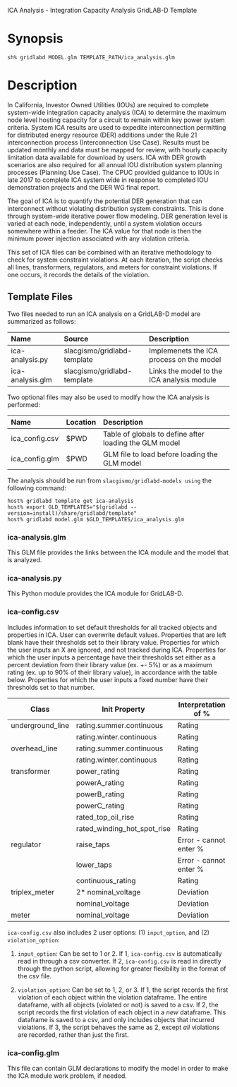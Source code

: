 ICA Analysis - Integration Capacity Analysis GridLAB-D Template

# Synopsis

~~~
sh% gridlabd MODEL.glm TEMPLATE_PATH/ica_analysis.glm
~~~

# Description

In California, Investor Owned Utilities (IOUs) are required to complete system-wide integration capacity analysis (ICA) to determine the maximum node level hosting capacity for a circuit to remain within key power system criteria. System ICA results are used to expedite interconnection permitting for distributed energy resource (DER) additions under the Rule 21 interconnection process (Interconnection Use Case). Results must be updated monthly and data must be mapped for review, with hourly capacity limitation data available for download by users. ICA with DER growth scenarios are also required for all annual IOU distribution system planning processes (Planning Use Case). The CPUC provided guidance to IOUs in late 2017 to complete ICA system wide in response to completed IOU demonstration projects and the DER WG final report.

The goal of ICA is to quantify the potential DER generation that can interconnect without violating distribution system constraints. This is done through system-wide iterative power flow modeling. DER generation level is varied at each node, independently, until a system violation occurs somewhere within a feeder. The ICA value for that node is then the minimum power injection associated with any violation criteria.

This set of ICA files can be combined with an iterative methodology to check for system constraint violations. At each iteration, the script checks all lines, transformers, regulators, and meters for constraint violations. If one occurs, it records the details of the violation.

## Template Files

Two files needed to run an ICA analysis on a GridLAB-D model are summarized as follows:

| Name | Source | Description |
| :--- | :----- | :---------- |
| ica-analysis.py  | slacgismo/gridlabd-template | Implemenets the ICA process on the model 
| ica-analysis.glm | slacgismo/gridlabd-template | Links the model to the ICA analysis module

Two optional files may also be used to modify how the ICA analysis is performed:

| Name | Location | Description |
| :--- | :------- | :-----------|
| ica_config.csv | $PWD | Table of globals to define after loading the GLM model
| ica_config.glm | $PWD | GLM file to load before loading the GLM model

The analysis should be run from `slacgismo/gridlabd-models using` the following command:
```
host% gridlabd template get ica-analysis
host% export GLD_TEMPLATES="$(gridlabd --version=install)/share/gridlabd/template"
host% gridlabd model.glm $GLD_TEMPLATES/ica_analysis.glm
```

### ica-analysis.glm

This GLM file provides the links between the ICA module and the model that is analyzed.

### ica-analysis.py

This Python module provides the ICA module for GridLAB-D.

### ica-config.csv

Includes information to set default thresholds for all tracked objects and properties in ICA. User can overwrite default values. Properties that are left blank have their thresholds set to their library value. Properties for which the user inputs an X are ignored, and not tracked during ICA. Properties for which the user inputs a percentage have their thresholds set either as a percent deviation from their library value (ex. +- 5%) or as a maximum rating (ex. up to 90% of their library value), in accordance with the table below. Properties for which the user inputs a fixed number have their thresholds set to that number. 

|       Class      |        Init Property        | Interpretation of %     |
| ---------------- | --------------------------- |-------------------------|
| underground_line | rating.summer.continuous    | Rating                  |
|                  | rating.winter.continuous    | Rating                  |
| overhead_line    | rating.summer.continuous    | Rating                  |
|                  | rating.winter.continuous    | Rating                  |
| transformer      | power_rating                | Rating                  |
|                  | powerA_rating               | Rating                  |
|                  | powerB_rating               | Rating                  |
|                  | powerC_rating               | Rating                  |
|                  | rated_top_oil_rise          | Rating                  |
|                  | rated_winding_hot_spot_rise | Rating                  |
| regulator        | raise_taps                  | Error - cannot enter %  |
|                  | lower_taps                  | Error - cannot enter %  |
|                  | continuous_rating           | Rating                  |
| triplex_meter    | 2* nominal_voltage          | Deviation               |
|                  | nominal_voltage             | Deviation               |
| meter            | nominal_voltage             | Deviation               |

`ica-config.csv` also includes 2 user options: (1) `input_option`, and (2) `violation_option`:

1. `input_option`: Can be set to 1 or 2. If 1, `ica-config.csv` is automatically read in through a csv converter. If 2, `ica-config.csv` is read in directly through the python script, allowing for greater flexibility in the format of the csv file.

2. `violation_option`: Can be set to 1, 2, or 3. If 1, the script records the first violation of each object within the violation dataframe. The entire dataframe, with all objects (violated or not) is saved to a csv. If 2, the script records the first violation of each object in a *new* dataframe. This dataframe is saved to a csv, and only includes objects that incurred violations. If 3, the script behaves the same as 2, except *all* violations are recorded, rather than just the first.

### ica-config.glm

This file can contain GLM declarations to modify the model in order to make the ICA module work problem, if needed.
